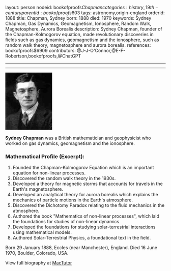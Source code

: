 layout: person
nodeid: bookofproofs$Chapman
categories: history,19th-century
parentid: bookofproofs$603
tags: astronomy,origin-england
orderid: 1888
title: Chapman, Sydney
born: 1888
died: 1970
keywords: Sydney Chapman, Gas Dynamics, Geomagnetism, Ionosphere, Random Walk, Magnetosphere, Aurora Borealis
description: Sydney Chapman, founder of the Chapman-Kolmogorov equation, made revolutionary discoveries in fields such as gas dynamics, geomagnetism and the ionosphere, such as random walk theory, magnetosphere and aurora borealis.
references: bookofproofs$6909
contributors: @J-J-O'Connor,@E-F-Robertson,bookofproofs,@ChatGPT

---



---

![Chapman.jpg](https://github.com/bookofproofs/bookofproofs.github.io/blob/main/_sources/_assets/images/portraits/Chapman.jpg?raw=true)

**Sydney Chapman** was a British mathematician and geophysicist who worked  on gas dynamics, geomagnetism and the ionosphere.

### Mathematical Profile (Excerpt):
1. Founded the Chapman-Kolmogorov Equation which is an important equation for non-linear processes.
2. Discovered the random walk theory in the 1930s.
3. Developed a theory for magnetic storms that accounts for travels in the Earth's magnetosphere.
4. Developed an analytical theory for aurora borealis which explains the mechanics of particle motions in the Earth's atmosphere.
5. Discovered the Dichotomy Paradox relating to the fluid mechanics in the atmosphere.
6. Authored the book "Mathematics of non-linear processes", which laid the foundations for studies of non-linear dynamics.
7. Developed the foundations for studying solar-terrestrial interactions using mathematical models.
8. Authored Solar-Terrestrial Physics, a foundational text in the field.

Born 29 January 1888, Eccles (near Manchester), England. Died 16 June 1970, Boulder, Colorado, USA.

View full biography at [MacTutor](https://mathshistory.st-andrews.ac.uk/Biographies/Chapman/)
